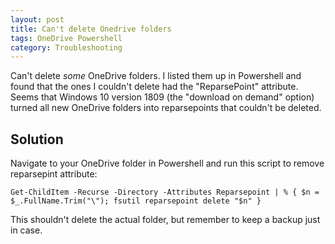 ```yaml
---
layout: post
title: Can't delete Onedrive folders
tags: OneDrive Powershell
category: Troubleshooting
---
```


Can't delete _some_ OneDrive folders. I listed them up in Powershell and found that the ones I couldn't delete had the "ReparsePoint" attribute. Seems that Windows 10 version 1809 (the "download on demand" option) turned all new OneDrive folders into reparsepoints that couldn't be deleted. 

## Solution

Navigate to your OneDrive folder in Powershell and run this script to remove reparsepint attribute:

    Get-ChildItem -Recurse -Directory -Attributes Reparsepoint | % { $n = $_.FullName.Trim("\"); fsutil reparsepoint delete "$n" }

This shouldn't delete the actual folder, but remember to keep a backup just in case.
